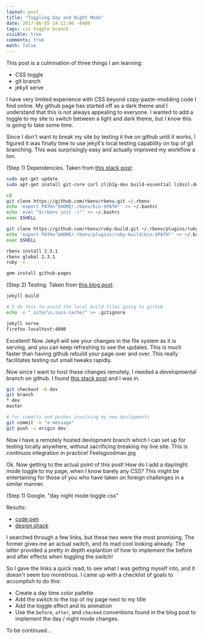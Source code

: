```yaml
---
layout: post
title: "Toggling Day and Night Mode"
date: 2017-06-05 14:12:00 -0400
tags: css toggle branch
visible: true
comments: true
math: false
---
```


This post is a culmination of three things I am learning:
- CSS toggle
- git branch
- jekyll serve

I have very limited experience with CSS beyond copy-paste-modding code I find online. My github page has started off as a dark theme and I understand that this is not always appealing to everyone. I wanted to add a toggle to my site to switch between a light and dark theme, but I know this is going to take some time.

Since I don't want to break my site by testing it live on github until it works, I figured it was finally time to use jekyll's local testing capability on top of git branching. This was surprisingly easy and actually improved my workflow a ton.


(Step 1) Dependencies. Taken from <a href="https://stackoverflow.com/a/26595869/3454650">this stack post</a>:

```bash
sudo apt-get update
sudo apt-get install git-core curl zlib1g-dev build-essential libssl-dev libreadline-dev libyaml-dev libsqlite3-dev sqlite3 libxml2-dev libxslt1-dev libcurl4-openssl-dev python-software-properties libffi-dev

cd
git clone https://github.com/rbenv/rbenv.git ~/.rbenv
echo 'export PATH="$HOME/.rbenv/bin:$PATH"' >> ~/.bashrc
echo 'eval "$(rbenv init -)"' >> ~/.bashrc
exec $SHELL

git clone https://github.com/rbenv/ruby-build.git ~/.rbenv/plugins/ruby-build
echo 'export PATH="$HOME/.rbenv/plugins/ruby-build/bin:$PATH"' >> ~/.bashrc
exec $SHELL

rbenv install 2.3.1
rbenv global 2.3.1
ruby -v

gem install github-pages
```

(Step 2) Testing. Taken from <a href="http://kbroman.org/simple_site/pages/local_test.html">this blog post</a>:
```bash
jekyll build

# I do this to avoid the local build files going to github
echo -e "_site/\n.sass-cache/" >> .gitignore

jekyll serve
firefox localhost:4000
```

Excellent! Now Jekyll will see your changes in the file system as it is serving, and you can keep refreshing to see the updates. This is much faster than having github rebuild your page over and over. This really facilitates testing out small tweaks rapidly.


Now since I want to host these changes remotely, I needed a developmental branch on github. I found <a href="https://stackoverflow.com/questions/2765421/how-do-i-push-a-new-local-branch-to-a-remote-git-repository-and-track-it-too">this stack post</a> and I was in.

```bash
git checkout -b dev
git branch
* dev
master

# for commits and pushes involving my new devlopments
git commit -m "a message"
git push -u origin dev
```

Now I have a remotely hosted devlopment branch which I can set up for testing locally anywhere, without sacrificing breaking my live site. This is continuos integration in practice! Feelsgoodman.jpg


Ok. Now getting to the actual point of this post! How do I add a day/night mode toggle to my page, when I know barely any CSS? This might be entertaining for those of you who have taken on foreign challenges in a similar manner.

(Step 1) Google.
"day night mode toggle css"

Results:
 - <a href="https://codepen.io/jsndks/pen/qEXzOQ">code pen</a>
 - <a href="https://designshack.net/articles/css/lightsoff/">design shack</a>

I searched through a few links, but these two were the most promising. The former gives me an actual switch, and its mad cool looking already. The latter provided a pretty in depth explantion of how to implement the before and after effects when toggling the switch!

So I gave the links a quick read, to see what I was getting myself into, and it doesn't seem too monstrous. I came up with a checklist of goals to accomplish to do this:

 - Create a day time color pallette
 - Add the switch to the top of my page next to my title
 - Add the toggle effect and its animation
 - Use the `before`, `after`, and `checked` conventions found in the blog post to implement the day / night mode changes.


To be continued...
